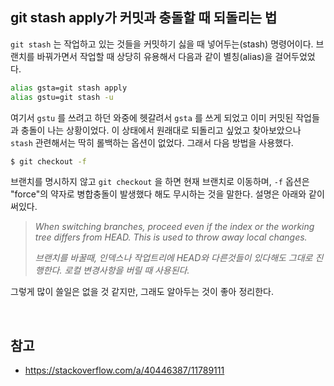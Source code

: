 ## git stash apply가 커밋과 충돌할 때 되돌리는 법

`git stash` 는 작업하고 있는 것들을 커밋하기 싫을 때 넣어두는(stash) 명령어이다. 브랜치를 바꿔가면서 작업할 때 상당히 유용해서 다음과 같이 별칭(alias)을 걸어두었었다.

```bash
alias gsta=git stash apply
alias gstu=git stash -u
```

여기서 `gstu` 를 쓰려고 하던 와중에 헷갈려서 `gsta` 를 쓰게 되었고 이미 커밋된 작업들과 충돌이 나는 상황이었다. 이 상태에서 원래대로 되돌리고 싶었고 찾아보았으나 `stash` 관련해서는 딱히 롤백하는 옵션이 없었다. 그래서 다음 방법을 사용했다.

```bash
$ git checkout -f
```

브랜치를 명시하지 않고 `git checkout` 을 하면 현재 브랜치로 이동하며, `-f` 옵션은 "force"의 약자로 병합충돌이 발생했다 해도 무시하는 것을 말한다. 설명은 아래와 같이 써있다.

> *When switching branches, proceed even if the index or the working tree differs from HEAD. This is used to throw away local changes.*
>
> *브랜치를 바꿀때, 인덱스나 작업트리에 HEAD와 다른것들이 있다해도 그대로 진행한다. 로컬 변경사항을 버릴 때 사용된다.*

그렇게 많이 쓸일은 없을 것 같지만, 그래도 알아두는 것이 좋아 정리한다.

<br>

## 참고

* https://stackoverflow.com/a/40446387/11789111



